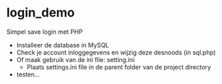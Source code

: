 # login_demo
Simpel save login met PHP

- Installeer de database in MySQL 
- Check je account inloggegevens en wijzig deze desnoods (in sql.php)
- Of maak gebruik van de ini file: setting.ini
  - Plaats settings.ini file in de parent folder van de project directory
- testen...
